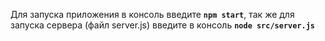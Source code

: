 Для запуска приложения в консоль введите **`npm start`**, так же для запуска сервера (файл server.js) введите в консоль **`node src/server.js`**
